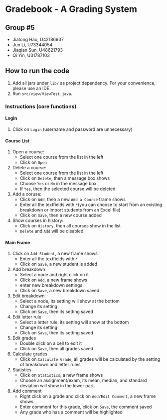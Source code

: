 # Gradebook - A Grading System

## Group #5
 - Jiatong Hao, U42186937
 - Jun Li, U73344054
 - Jiaqian Sun, U48621793
 - Qi Yin, U31787103

## How to run the code
1. Add all jars under `lib/` as project dependency. For your convenience, please use an IDE.
2. Run `src/view/ViewTest.java`.

### Instructions (core functions)

#### Login
1. Click on `Login` (username and password are unnecessary)

#### Course List
1. Open a course:
   - Select one course from the list in the left
   - Click on `Open`
2. Delete a course:
   - Select one course from the list in the left
   - Click on `Delete`, then a message box shows
   - Choose `Yes` or `No` in the message box
   - If `Yes`, then the selected course will be deleted
3. Add a coruse:
   - Click on `Add`, then a new `Add a Course` frame shows
   - Enter all the textfields with `*`(you can choose to start from an existing breakdown or import students from an Excel file)
   - Click on `Save`, then a new course added
4. Show courses in history:
   - Click on `History`, then all courses show in the list
   - `Delete` and `Add` will be disabled

#### Main Frame
1. Click on `Add Student`, a new frame shows
   - Enter all the textfields with `*`
   - Click on `Save`, a new student is added
2. Add breakdown
   - Select a node and right click on it
   - Click on `Add`, a new frame shows
   - enter new breakdown settings
   - Click on `Save`, a new breakdown saved
3. Edit breakdown
   - Select a node, its setting will show at the bottom
   - Change its setting
   - Click on `Save`, then its setting saved
4. Edit letter rule
   - Select a letter rule, its setting will show at the bottom
   - Change its setting
   - Click on `Save`, then its setting saved
5. Edit grades
   - Double click on a cell to edit it
   - Click on `Save`, then all grades saved
6. Calculate grades
   - Click on `Calculate Grade`, all grades will be calculated by the setting of breakdown and letter rules
7. Statistics
   - Click on `Statistics`, a new frame shows
   - Choose an assignment/exam, its mean, median, and standard deviation will show in the lower part.
8. Add comment
   - Right click on a grade and click on `Add/Edit Comment`, a new frame shows
   - Enter comment for this grade, click on `Save`, the comment saved
   - Any grade who has a comment will be highlighted